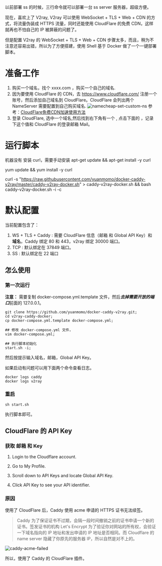 
以前部署 ss 的时候，三行命令就可以部署一台 ss server 服务器，超级方便。

现在，喜欢上了 V2ray, V2ray 可以使用 WebSocket + TLS + Web + CDN 的方式，将流量伪装成 HTTPS 流量，同时还能使用 CloudFlare 的免费 CDN，这样就再也不怕自己的 IP 被屏蔽的问题了。

但是配置 V2ray 的 WebSocket + TLS + Web + CDN 步骤太多，而且，稍为不注意还容易出错，所以为了方便搭建，使用 Shell 基于 Docker 做了一个一键部署脚本。

# 准备工作
1. 购买一个域名，找个 xxxx.com ，购买一个自己的域名.
2. 因为要使用 CloudFlare 的 CDN，去 https://www.cloudflare.com/ 注册一个账号，然后添加自己域名到 CloudFlare。CloudFlare 会列出两个 NameServer 需要配置到自己购买域名.
    ![namecheap-set-custom-ns](https://img.tupm.net/2019/09/59F435E69681B8091B72F3EDD75103F8.jpg)
    参考：[CloudFlare免费CDN加速使用方法](https://zhuanlan.zhihu.com/p/29891330)
3. 登录 CloudFlare, 选中一个域名,然后找到右下角有一个 <Get your API token>, 点击下面的 <Global API Key>，记录下这个值和 CloudFlare 的登录邮箱 Mail。

# 运行脚本



机器没有 安装 curl，需要手动安装
apt-get update && apt-get install -y curl

yum update && yum install -y curl


curl -s "https://raw.githubusercontent.com/yuanmomo/docker-caddy-v2ray/master/caddy-v2ray-docker.sh" > caddy-v2ray-docker.sh && bash caddy-v2ray-docker.sh -i -c

# 默认配置

当前配置包含了：
1. WS + TLS + Caddy : 需要 CloudFlare 信息（邮箱 和 Global API Key）和 **域名**，Caddy 绑定 80 和 443，v2ray 绑定 30000 端口。
2. TCP : 默认绑定在 37849 端口。
3. SS : 默认绑定在 22 端口

## 怎么使用
### 第一次运行

**注意：** 需要复制 docker-compose.yml.template 文件，然后***去掉需要开放的端口***前面的 127.0.0.1。
```
git clone https://github.com/yuanmomo/docker-caddy-v2ray.git;
cd v2ray-caddy-docker;
cp docker-compose.yml.template docker-compose.yml;

## 修改 docker-compose.yml 文件，
vim docker-compose.yml;

## 执行脚本初始化
start.sh -i;
```
然后按提示输入域名，邮箱，Global API Key。

如果启动有问题可以用下面两个命令查看日志。

```shell
docker logs caddy
docker logs v2ray 
```

### 重启

```shell
sh start.sh
```
执行脚本即可。

## CloudFlare 的 API Key
### 获取 邮箱 和 Key
1. Login to the Cloudflare account.

2. Go to My Profile.

3. Scroll down to API Keys and locate Global API Key.

4. Click API Key to see your API identifier.

### 原因
使用了 CloudFlare 后，Caddy 使用 acme 申请的 HTTPS 证书无法续签。
>Caddy 为了保证证书不过期，会隔一段时间撤销之前的证书申请一个新的证书。签发证书的机构 Let's Encrypt 为了验证你对网站的所有权，会验证一下域名指向的 IP 地址和发出申请的 IP 地址是否相同。而 Cloudflare 的 name server 隐藏了你原先的服务器 IP，所以自然是对不上的。

![caddy-acme-failed](https://img.tupm.net/2019/09/D016C61768F6D9EC35E58400AF0BDC50.jpg)

所以，使用了 Caddy 的 CloudFlare 插件。
